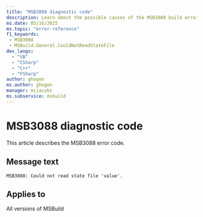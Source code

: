 ```yaml
---
title: "MSB3088 diagnostic code"
description: Learn about the possible causes of the MSB3088 build error, and get troubleshooting tips.
ms.date: 05/16/2025
ms.topic: "error-reference"
f1_keywords:
 - MSB3088
 - MSBuild.General.CouldNotReadStateFile
dev_langs:
  - "VB"
  - "CSharp"
  - "C++"
  - "FSharp"
author: ghogen
ms.author: ghogen
manager: mijacobs
ms.subservice: msbuild
---
```


# MSB3088 diagnostic code

<!-- :::ErrorDefinitionDescription::: -->
<!-- :::editable-content name="introDescription"::: -->
This article describes the MSB3088 error code.
<!-- :::editable-content-end::: -->

## Message text

<!-- :::editable-content name="messageText"::: -->
`MSB3088: Could not read state file 'value'.`
<!-- :::editable-content-end::: -->
<!-- MSB3088: Could not read state file "{0}". {1} -->

<!-- :::editable-content name="postOutputDescription"::: -->
<!--
{StrBegin="MSB3088: "}
-->
<!-- :::editable-content-end::: -->
<!-- :::ErrorDefinitionDescription-end::: -->

## Applies to

All versions of MSBuild
